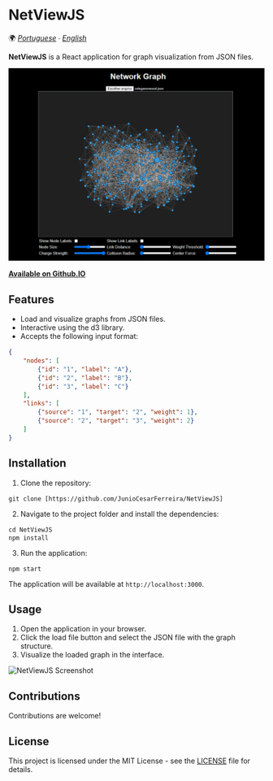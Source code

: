 # NetViewJS

🌍 *[Portuguese](README.md) ∙ [English](README_en.md)*

**NetViewJS** is a React application for graph visualization from JSON files.

![NetViewJS Screenshot](./images/print.png)

[**Available on Github.IO**](https://juniocesarferreira.github.io/NetViewJS/)

## Features

- Load and visualize graphs from JSON files.
- Interactive using the d3 library.
- Accepts the following input format:

```JSON
{
    "nodes": [
        {"id": "1", "label": "A"},
        {"id": "2", "label": "B"},
        {"id": "3", "label": "C"}
    ],
    "links": [
        {"source": "1", "target": "2", "weight": 1},
        {"source": "2", "target": "3", "weight": 2}
    ]
}
```

## Installation

1. Clone the repository:

```
git clone [https://github.com/JunioCesarFerreira/NetViewJS]
```

2. Navigate to the project folder and install the dependencies:

```
cd NetViewJS
npm install
```

3. Run the application:

```
npm start
```

The application will be available at `http://localhost:3000`.

## Usage

1. Open the application in your browser.
2. Click the load file button and select the JSON file with the graph structure.
3. Visualize the loaded graph in the interface.

![NetViewJS Screenshot](./images/print.gif)

## Contributions

Contributions are welcome!

## License

This project is licensed under the MIT License - see the [LICENSE](LICENSE) file for details.
